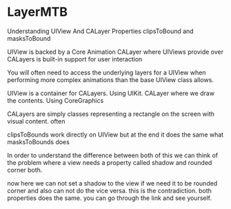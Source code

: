 # LayerMTB
Understanding UIView And CALayer Properties clipsToBound and masksToBound

UIView is backed by a Core Animation CALayer where
UIViews provide over CALayers is built-in support for user interaction

You will often need to access the underlying layers for a UIView when performing more complex animations than the base UIView class allows.

UIView is a container for CALayers. Using UIKit.
CALayer where we draw the contents. Using CoreGraphics

CALayers are simply classes representing a rectangle on the screen with visual content. often

clipsToBounds work directly on UIView but at the end it does the same what masksToBounds does

In order to understand the difference between both of this we can think of the problem where a view needs a property called shadow and rounded corner both.

now here we can not set a shadow to the view if we need it to be rounded corner and also can not do the vice versa. this is the contradiction. both properties does the same. you can go through the link and see yourself.
